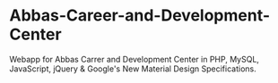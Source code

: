 # Abbas-Career-and-Development-Center
Webapp for Abbas Carrer and Development Center in PHP, MySQL, JavaScript, jQuery &amp; Google's New Material Design Specifications.
